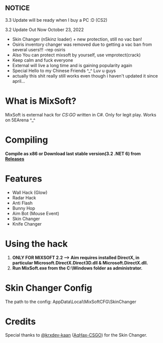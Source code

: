 ## NOTICE
3.3 Update will be ready when I buy a PC :D (CS2)

3.2 Update Out Now October 23, 2022

- Skin Changer (nSkinz loader) + new protection, still no vac ban!
- Osiris inventory changer was removed due to getting a vac ban from several users!!! -rep osiris
- Also You can protect mixsoft by yourself, use vmprotect(crack)
- Keep calm and fuck everyone
- External will live a long time and is gaining popularity again
- Special Hello to my Chinese Friends ^_^ Luv u guys
- actually this shit really still works even though i haven't updated it since april...

# What is MixSoft?
MixSoft is external hack for *CS:GO* written in C#. Only for legit play. Works on 5EArena ^_^

# Compiling
**Compile as x86 or Download last stable version(3.2 .NET 6) from [Releases](https://github.com/EugeneSunrise/MixSoft/releases/download/3.2/MixSoft.rar)**

# Features
- Wall Hack (Glow)
- Radar Hack
- Anti Flash
- Bunny Hop
- Aim Bot (Mouse Event)
- Skin Changer
- Knife Changer

# Using the hack
1. **ONLY FOR MIXSOFT 2.2 --> Aim requires installed DirectX, in particular Microsoft.DirectX.Direct3D.dll & Microsoft.DirectX.dll.**
2. **Run MixSoft.exe from the C:\Windows folder as administrator.**

# Skin Changer Config
The path to the config: AppData\Local\MixSoftCFG\SkinChanger

# Credits
Special thanks to [@krxdev-kaan](https://github.com/krxdev-kaan) ([AqHax-CSGO](https://github.com/krxdev-kaan/AqHax-CSGO)) for the Skin Changer.
